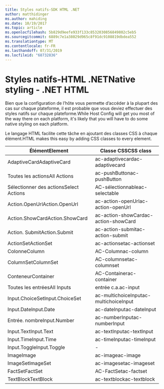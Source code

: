 ```yaml
---
title: Styles natifs-SDK HTML .NET
author: matthidinger
ms.author: mahiding
ms.date: 10/19/2017
ms.topic: article
ms.openlocfilehash: 5b829d9eefe933f133c8532030856849802c5eb5
ms.sourcegitcommit: 6889c7e1a38029d965c8f91dc9108819dbdea552
ms.translationtype: MT
ms.contentlocale: fr-FR
ms.lasthandoff: 07/31/2019
ms.locfileid: "68732836"
---
```

# <a name="native-styling---net-html"></a><span data-ttu-id="320d2-102">Styles natifs-HTML .NET</span><span class="sxs-lookup"><span data-stu-id="320d2-102">Native styling - .NET HTML</span></span>

<span data-ttu-id="320d2-103">Bien que la configuration de l’hôte vous permette d’accéder à la plupart des cas sur chaque plateforme, il est probable que vous deviez effectuer des styles natifs sur chaque plateforme.</span><span class="sxs-lookup"><span data-stu-id="320d2-103">While Host Config will get you most of the way there on each platform, it's likely that you will have to do some native styling on each platform.</span></span> 

<span data-ttu-id="320d2-104">Le langage HTML facilite cette tâche en ajoutant des classes CSS à chaque élément.</span><span class="sxs-lookup"><span data-stu-id="320d2-104">HTML makes this easy by adding CSS classes to every element.</span></span>

| <span data-ttu-id="320d2-105">Élément</span><span class="sxs-lookup"><span data-stu-id="320d2-105">Element</span></span> | <span data-ttu-id="320d2-106">Classe CSS</span><span class="sxs-lookup"><span data-stu-id="320d2-106">CSS class</span></span> |
|---|---|
| <span data-ttu-id="320d2-107">AdaptiveCard</span><span class="sxs-lookup"><span data-stu-id="320d2-107">AdaptiveCard</span></span> | <span data-ttu-id="320d2-108">ac-adaptivecard</span><span class="sxs-lookup"><span data-stu-id="320d2-108">ac-adaptivecard</span></span> |
| <span data-ttu-id="320d2-109">Toutes les actions</span><span class="sxs-lookup"><span data-stu-id="320d2-109">All Actions</span></span> | <span data-ttu-id="320d2-110">ac-pushButton</span><span class="sxs-lookup"><span data-stu-id="320d2-110">ac-pushButton</span></span> | 
| <span data-ttu-id="320d2-111">Sélectionner des actions</span><span class="sxs-lookup"><span data-stu-id="320d2-111">Select Actions</span></span> | <span data-ttu-id="320d2-112">AC-sélectionnable</span><span class="sxs-lookup"><span data-stu-id="320d2-112">ac-selectable</span></span> |
| <span data-ttu-id="320d2-113">Action.OpenUrl</span><span class="sxs-lookup"><span data-stu-id="320d2-113">Action.OpenUrl</span></span>  | <span data-ttu-id="320d2-114">ac-action-openUrl</span><span class="sxs-lookup"><span data-stu-id="320d2-114">ac-action-openUrl</span></span> |
| <span data-ttu-id="320d2-115">Action.ShowCard</span><span class="sxs-lookup"><span data-stu-id="320d2-115">Action.ShowCard</span></span> | <span data-ttu-id="320d2-116">ac-action-showCard</span><span class="sxs-lookup"><span data-stu-id="320d2-116">ac-action-showCard</span></span> |
| <span data-ttu-id="320d2-117">Action. Submit</span><span class="sxs-lookup"><span data-stu-id="320d2-117">Action.Submit</span></span>  | <span data-ttu-id="320d2-118">ac-action-submit</span><span class="sxs-lookup"><span data-stu-id="320d2-118">ac-action-submit</span></span>  |
| <span data-ttu-id="320d2-119">ActionSet</span><span class="sxs-lookup"><span data-stu-id="320d2-119">ActionSet</span></span> | <span data-ttu-id="320d2-120">ac-actionset</span><span class="sxs-lookup"><span data-stu-id="320d2-120">ac-actionset</span></span> |
| <span data-ttu-id="320d2-121">Colonne</span><span class="sxs-lookup"><span data-stu-id="320d2-121">Column</span></span> | <span data-ttu-id="320d2-122">AC-Column</span><span class="sxs-lookup"><span data-stu-id="320d2-122">ac-column</span></span> |
| <span data-ttu-id="320d2-123">ColumnSet</span><span class="sxs-lookup"><span data-stu-id="320d2-123">ColumnSet</span></span> | <span data-ttu-id="320d2-124">AC-columnset</span><span class="sxs-lookup"><span data-stu-id="320d2-124">ac-columnset</span></span> |
| <span data-ttu-id="320d2-125">Conteneur</span><span class="sxs-lookup"><span data-stu-id="320d2-125">Container</span></span> | <span data-ttu-id="320d2-126">AC-Container</span><span class="sxs-lookup"><span data-stu-id="320d2-126">ac-container</span></span> |
| <span data-ttu-id="320d2-127">Toutes les entrées</span><span class="sxs-lookup"><span data-stu-id="320d2-127">All Inputs</span></span> | <span data-ttu-id="320d2-128">entrée c.a.</span><span class="sxs-lookup"><span data-stu-id="320d2-128">ac-input</span></span> |
| <span data-ttu-id="320d2-129">Input.ChoiceSet</span><span class="sxs-lookup"><span data-stu-id="320d2-129">Input.ChoiceSet</span></span> | <span data-ttu-id="320d2-130">ac-multichoiceInput</span><span class="sxs-lookup"><span data-stu-id="320d2-130">ac-multichoiceInput</span></span>  |
| <span data-ttu-id="320d2-131">Input.Date</span><span class="sxs-lookup"><span data-stu-id="320d2-131">Input.Date</span></span> | <span data-ttu-id="320d2-132">ac-dateInput</span><span class="sxs-lookup"><span data-stu-id="320d2-132">ac-dateInput</span></span> |
| <span data-ttu-id="320d2-133">Entrée. nombre</span><span class="sxs-lookup"><span data-stu-id="320d2-133">Input.Number</span></span> | <span data-ttu-id="320d2-134">ac-numberInput</span><span class="sxs-lookup"><span data-stu-id="320d2-134">ac-numberInput</span></span> |
| <span data-ttu-id="320d2-135">Input.Text</span><span class="sxs-lookup"><span data-stu-id="320d2-135">Input.Text</span></span> | <span data-ttu-id="320d2-136">ac-textInput</span><span class="sxs-lookup"><span data-stu-id="320d2-136">ac-textInput</span></span> |
| <span data-ttu-id="320d2-137">Input.Time</span><span class="sxs-lookup"><span data-stu-id="320d2-137">Input.Time</span></span> | <span data-ttu-id="320d2-138">ac-timeInput</span><span class="sxs-lookup"><span data-stu-id="320d2-138">ac-timeInput</span></span> |
| <span data-ttu-id="320d2-139">Input.Toggle</span><span class="sxs-lookup"><span data-stu-id="320d2-139">Input.Toggle</span></span>| - |
| <span data-ttu-id="320d2-140">Image</span><span class="sxs-lookup"><span data-stu-id="320d2-140">Image</span></span>  | <span data-ttu-id="320d2-141">ac-image</span><span class="sxs-lookup"><span data-stu-id="320d2-141">ac-image</span></span> |
| <span data-ttu-id="320d2-142">ImageSet</span><span class="sxs-lookup"><span data-stu-id="320d2-142">ImageSet</span></span>  | <span data-ttu-id="320d2-143">ac-imageset</span><span class="sxs-lookup"><span data-stu-id="320d2-143">ac-imageset</span></span> |
| <span data-ttu-id="320d2-144">FactSet</span><span class="sxs-lookup"><span data-stu-id="320d2-144">FactSet</span></span> | <span data-ttu-id="320d2-145">AC-FactSet</span><span class="sxs-lookup"><span data-stu-id="320d2-145">ac-factset</span></span> |
| <span data-ttu-id="320d2-146">TextBlock</span><span class="sxs-lookup"><span data-stu-id="320d2-146">TextBlock</span></span>  | <span data-ttu-id="320d2-147">ac-textblock</span><span class="sxs-lookup"><span data-stu-id="320d2-147">ac-textblock</span></span> |
